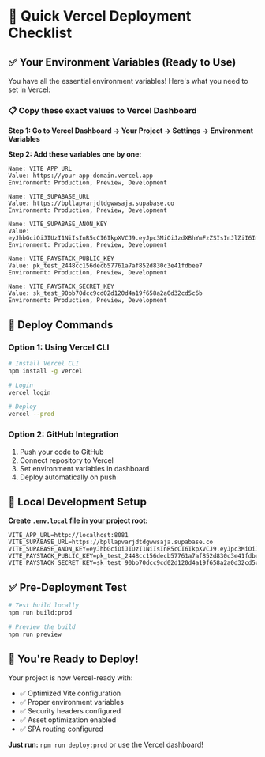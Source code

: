 # 🚀 Quick Vercel Deployment Checklist

## ✅ Your Environment Variables (Ready to Use)

You have all the essential environment variables! Here's what you need to set in Vercel:

### 📋 Copy these exact values to Vercel Dashboard

**Step 1: Go to Vercel Dashboard → Your Project → Settings → Environment Variables**

**Step 2: Add these variables one by one:**

```
Name: VITE_APP_URL
Value: https://your-app-domain.vercel.app
Environment: Production, Preview, Development
```

```
Name: VITE_SUPABASE_URL
Value: https://bpllapvarjdtdgwwsaja.supabase.co
Environment: Production, Preview, Development
```

```
Name: VITE_SUPABASE_ANON_KEY
Value: eyJhbGciOiJIUzI1NiIsInR5cCI6IkpXVCJ9.eyJpc3MiOiJzdXBhYmFzZSIsInJlZiI6ImJwbGxhcHZhcmpkdGRnd3dzYWphIiwicm9sZSI6ImFub24iLCJpYXQiOjE3NDg2Nzg1OTMsImV4cCI6MjA2NDI1NDU5M30.NxDqwKxf8qlEmCQUek1KKcLChNc6iDHJwL_Eyd1l_00
Environment: Production, Preview, Development
```

```
Name: VITE_PAYSTACK_PUBLIC_KEY
Value: pk_test_2448cc156decb57761a7af852d830c3e41fdbee7
Environment: Production, Preview, Development
```

```
Name: VITE_PAYSTACK_SECRET_KEY
Value: sk_test_90bb70dcc9cd02d120d4a19f658a2a0d32cd5c6b
Environment: Production, Preview, Development
```

## 🚀 Deploy Commands

### Option 1: Using Vercel CLI
```bash
# Install Vercel CLI
npm install -g vercel

# Login
vercel login

# Deploy
vercel --prod
```

### Option 2: GitHub Integration
1. Push your code to GitHub
2. Connect repository to Vercel
3. Set environment variables in dashboard
4. Deploy automatically on push

## 🔧 Local Development Setup

**Create `.env.local` file in your project root:**

```env
VITE_APP_URL=http://localhost:8081
VITE_SUPABASE_URL=https://bpllapvarjdtdgwwsaja.supabase.co
VITE_SUPABASE_ANON_KEY=eyJhbGciOiJIUzI1NiIsInR5cCI6IkpXVCJ9.eyJpc3MiOiJzdXBhYmFzZSIsInJlZiI6ImJwbGxhcHZhcmpkdGRnd3dzYWphIiwicm9sZSI6ImFub24iLCJpYXQiOjE3NDg2Nzg1OTMsImV4cCI6MjA2NDI1NDU5M30.NxDqwKxf8qlEmCQUek1KKcLChNc6iDHJwL_Eyd1l_00
VITE_PAYSTACK_PUBLIC_KEY=pk_test_2448cc156decb57761a7af852d830c3e41fdbee7
VITE_PAYSTACK_SECRET_KEY=sk_test_90bb70dcc9cd02d120d4a19f658a2a0d32cd5c6b
```

## ✅ Pre-Deployment Test

```bash
# Test build locally
npm run build:prod

# Preview the build
npm run preview
```

## 🎯 You're Ready to Deploy!

Your project is now Vercel-ready with:
- ✅ Optimized Vite configuration
- ✅ Proper environment variables
- ✅ Security headers configured
- ✅ Asset optimization enabled
- ✅ SPA routing configured

**Just run:** `npm run deploy:prod` or use the Vercel dashboard! 